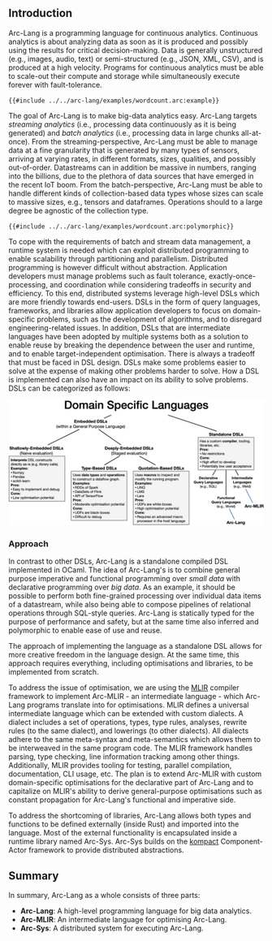 ## Introduction

Arc-Lang is a programming language for continuous analytics. Continuous analytics is about analyzing data as soon as it is produced and possibly using the results for critical decision-making. Data is generally unstructured (e.g., images, audio, text) or semi-structured (e.g., JSON, XML, CSV), and is produced at a high velocity. Programs for continuous analytics must be able to scale-out their compute and storage while simultaneously execute forever with fault-tolerance.

```arc-lang
{{#include ../../arc-lang/examples/wordcount.arc:example}}
```

The goal of Arc-Lang is to make big-data analytics easy. Arc-Lang targets *streaming analytics* (i.e., processing data continuously as it is being generated) and *batch analytics* (i.e., processing data in large chunks all-at-once). From the streaming-perspective, Arc-Lang must be able to manage data at a fine granularity that is generated by many types of sensors, arriving at varying rates, in different formats, sizes, qualities, and possibly out-of-order. Datastreams can in addition be massive in numbers, ranging into the billions, due to the plethora of data sources that have emerged in the recent IoT boom. From the batch-perspective, Arc-Lang must be able to handle different kinds of collection-based data types whose sizes can scale to massive sizes, e.g., tensors and dataframes. Operations should to a large degree be agnostic of the collection type.

```arc-lang
{{#include ../../arc-lang/examples/wordcount.arc:polymorphic}}
```

To cope with the requirements of batch and stream data management, a runtime system is needed which can exploit distributed programming to enable scalability through partitioning and parallelism. Distributed programming is however difficult without abstraction. Application developers must manage problems such as fault tolerance, exactly-once-processing, and coordination while considering tradeoffs in security and efficiency. To this end, distributed systems leverage high-level DSLs which are more friendly towards end-users. DSLs in the form of query languages, frameworks, and libraries allow application developers to focus on domain-specific problems, such as the development of algorithms, and to disregard engineering-related issues. In addition, DSLs that are intermediate languages have been adopted by multiple systems both as a solution to enable reuse by breaking the dependence between the user and runtime, and to enable target-independent optimisation. There is always a tradeoff that must be faced in DSL design. DSLs make some problems easier to solve at the expense of making other problems harder to solve. How a DSL is implemented can also have an impact on its ability to solve problems. DSLs can be categorized as follows:

![](images/DSL-Hierarchy.jpg)

### Approach

In contrast to other DSLs, Arc-Lang is a standalone compiled DSL implemented in OCaml. The idea of Arc-Lang's is to combine general purpose imperative and functional programming over *small data* with declarative programming over *big data*. As an example, it should be possible to perform both fine-grained processing over individual data items of a datastream, while also being able to compose pipelines of relational operations through SQL-style queries. Arc-Lang is statically typed for the purpose of performance and safety, but at the same time also inferred and polymorphic to enable ease of use and reuse.

The approach of implementing the language as a standalone DSL allows for more creative freedom in the language design. At the same time, this approach requires everything, including optimisations and libraries, to be implemented from scratch.

To address the issue of optimisation, we are using the [MLIR](https://mlir.llvm.org/) compiler framework to implement Arc-MLIR - an intermediate language - which Arc-Lang programs translate into for optimisations. MLIR defines a universal intermediate language which can be extended with custom dialects. A dialect includes a set of operations, types, type rules, analyses, rewrite rules (to the same dialect), and lowerings (to other dialects). All dialects adhere to the same meta-syntax and meta-semantics which allows them to be interweaved in the same program code. The MLIR framework handles parsing, type checking, line information tracking among other things. Additionally, MLIR provides tooling for testing, parallel compilation, documentation, CLI usage, etc. The plan is to extend Arc-MLIR with custom domain-specific optimisations for the declarative part of Arc-Lang and to capitalize on MLIR's ability to derive general-purpose optimisations such as constant propagation for Arc-Lang's functional and imperative side.

To address the shortcoming of libraries, Arc-Lang allows both types and functions to be defined externally (inside Rust) and imported into the language. Most of the external functionality is encapsulated inside a runtime library named Arc-Sys. Arc-Sys builds on the [kompact](https://github.com/kompics/kompact) Component-Actor framework to provide distributed abstractions.

## Summary

In summary, Arc-Lang as a whole consists of three parts:

* **Arc-Lang**: A high-level programming language for big data analytics.
* **Arc-MLIR**: An intermediate language for optimising Arc-Lang.
* **Arc-Sys**: A distributed system for executing Arc-Lang.


